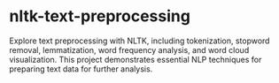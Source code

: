 # nltk-text-preprocessing
Explore text preprocessing with NLTK, including tokenization, stopword removal, lemmatization, word frequency analysis, and word cloud visualization. This project demonstrates essential NLP techniques for preparing text data for further analysis.
